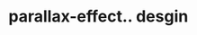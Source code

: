 # parallax-effect.. desgin                                                                                                                                                                                                                                                                                                                                                                                                                                                                                                                                                                                                                                               
